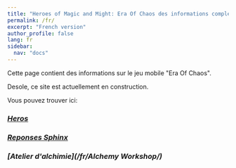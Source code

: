 ```yaml
---
title: "Heroes of Magic and Might: Era Of Chaos des informations completes sur le jeu mobile"
permalink: /fr/
excerpt: "French version"
author_profile: false
lang: fr
sidebar:
  nav: "docs"
---
```


Cette page contient des informations sur le jeu mobile "Era Of Chaos".

Desole, ce site est actuellement en construction.

Vous pouvez trouver ici:
### <i class="fas fa-chess-king"/>  [Heros](/fr/heroes/) 
### <i class="fas fa-question-circle"/>  [Reponses Sphinx](/fr/sphinx/)
### <i class="fas fa-place-of-worship"/>  [Atelier d'alchimie](/fr/Alchemy Workshop/)



